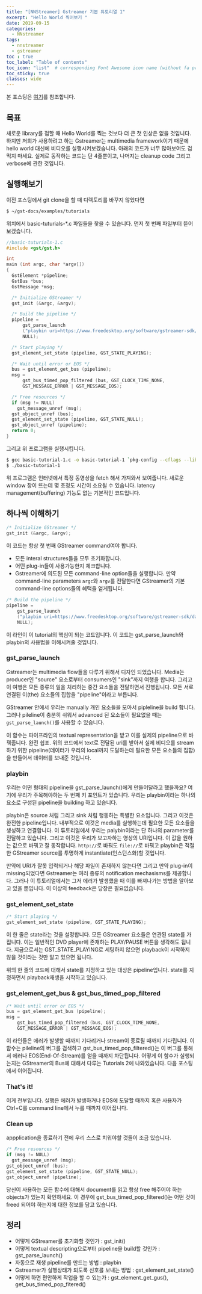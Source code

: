 ```yaml
---
title: "[NNStreamer] Gstreamer 기본 튜토리얼 1"
excerpt: "Hello World 찍어보기 "
date: 2019-09-15
categories:
  - NNstreamer
tags:
  - nnstreamer
  - gstreamer
toc : true
toc_label: "Table of contents"
toc_icon: "list"  # corresponding Font Awesome icon name (without fa prefix)
toc_sticky: true
classes: wide
---
```


본 포스팅은 [여기](https://gstreamer.freedesktop.org/documentation/tutorials/basic/hello-world.html?gi-language=c)를 참조합니다.  

## 목표

새로운 library를 접할 때 Hello World를 찍는 것보다 더 큰 첫 인상은 없을 것입니다. 하지만 저희가 사용하려고 하는 Gstreamer는 multimedia framework이기 때문에 hello world 대신에 비디오를 실행시켜보겠습니다. 아래의 코드가 너무 많아보여도 겁먹지 마세요. 실제로 동작하는 코드는 단 4줄뿐이고, 나머지는 cleanup code 그리고 verbose에 관한 것입니다.  

## 실행해보기 

이전 포스팅에서 git clone을 할 때 디렉토리를 바꾸지 않았다면

```bash
$ ~/gst-docs/examples/tutorials
```

위치에서 basic-tuturials-$*$.c 파일들을 찾을 수 있습니다. 먼저 첫 번째 파일부터 뜯어보겠습니다. 

```c
//basic-tuturials-1.c
#include <gst/gst.h>

int
main (int argc, char *argv[])
{
  GstElement *pipeline;
  GstBus *bus;
  GstMessage *msg;

  /* Initialize GStreamer */
  gst_init (&argc, &argv);

  /* Build the pipeline */
  pipeline =
      gst_parse_launch
      ("playbin uri=https://www.freedesktop.org/software/gstreamer-sdk/data/media/sintel_trailer-480p.webm",
      NULL);

  /* Start playing */
  gst_element_set_state (pipeline, GST_STATE_PLAYING);

  /* Wait until error or EOS */
  bus = gst_element_get_bus (pipeline);
  msg =
      gst_bus_timed_pop_filtered (bus, GST_CLOCK_TIME_NONE,
      GST_MESSAGE_ERROR | GST_MESSAGE_EOS);

  /* Free resources */
  if (msg != NULL)
    gst_message_unref (msg);
  gst_object_unref (bus);
  gst_element_set_state (pipeline, GST_STATE_NULL);
  gst_object_unref (pipeline);
  return 0;
}
```

그리고 위 프로그램을 실행시킵니다.  

```bash
$ gcc basic-tutorial-1.c -o basic-tutorial-1 `pkg-config --cflags --libs gstreamer-1.0`
$ ./basic-tutorial-1 
```
위 프로그램은 인터넷에서 특정 동영상을 fetch 해서 가져와서 보여줍니다. 새로운 window 창이 뜨는데 몇 초정도 시간이 소요될 수 있습니다. latency management(buffering) 기능도 없는 기본적인 코드입니다.  

## 하나씩 이해하기

```c
/* Initialize GStreamer */
gst_init (&argc, &argv);
```

이 코드는 항상 첫 번째 GStreamer command여야 합니다.
 - 모든 interal structures들을 모두 초기화합니다.
 - 어떤 plug-in들이 사용가능한지 체크합니다.
 - Gstreamer에 의도된 모든 command-line option들을 실행합니다.
만약 command-line parameters `argc`와 `argv`를 전달한다면 GStreamer의 기본 command-line options들의 혜택을 얻게됩니다.  

```c
/* Build the pipeline */
pipeline =
    gst_parse_launch
    ("playbin uri=https://www.freedesktop.org/software/gstreamer-sdk/data/media/sintel_trailer-480p.webm",
    NULL);
```
이 라인이 이 tutorial의 핵심이 되는 코드입니다. 이 코드는 gst_parse_launch와 playbin의 사용법을 이해시켜줄 것입니다.  

### gst_parse_launch

Gstreamer는 multimedia flow들을 다루기 위해서 디자인 되었습니다. Media는 producer인 "source" 요소로부터 consumers인 "sink"까지 여행을 합니다. 그리고 이 여행은 모든 종류의 일을 처리하는 중간 요소들을 전달하면서 진행됩니다. 모든 서로 연결된 이(the) 요소들의 집합을 "pipeline"이라고 부릅니다.  

GStreamer 안에서 우리는 manually 개인 요소들을 모아서 pipleline을 build 합니다. 그러나 pileline이 충분히 쉬워서 advanced 된 요소들이 필요없을 때는 `gst_parse_launch()`를 사용할 수 있습니다.  

이 함수는 파이프라인의 textual representation을 받고 이를 실제의 pipeline으로 바꿔줍니다. 완전 쉽죠. 위의 코드에서 text로 전달된 uri를 받아서 실제 비디오를 stream하기 위한 pipeline(데이터가 우리의 local까지 도달하는데 필요한 모든 요소들의 집합)을 만들어서 데이터를 보내준 것입니다.  

### playbin

우리는 어떤 형태의 pipeline을 gst_parse_launch()에게 만들어달라고 했을까요? 여기에 우리가 주목해야하는 두 번째 키 포인트가 있습니다. 우리는 playbin이라는 하나의 요소로 구성된 pipeline을 building 하고 있습니다.  

playbin은 source 처럼 그리고 sink 처럼 행동하는 특별한 요소입니다. 그리고 이것은 완전한 pipeline입니다. 내부적으로 이것은 media를 실행하는데 필요한 모든  요소들을 생성하고 연결합니다. 이 튜토리얼에서 우리는 palybin이라는 단 하나의 parameter를 전달하고 있습니다. 그리고 이것은 우리가 보고자하는 영상의 URI입니다. 이 값을 원하는 값으로 바꿔고 잘 동작합니다. `http://`로 바꿔도 `file://`로 바꿔고 playbin은 적절한 GStreamer source를 투명하게 instantiate(인스턴스화)할 것입니다.  

만약에 URI가 잘못 입력되거나 해당 파일이 존재하지 않는다면 그리고 만약 plug-in이 missing되었다면 Gstreamer는 여러 종류의 notification mechasisms를 제공합니다. 그러나 이 튜토리얼에서는 그저 에러가 발생했을 때 이를 빠져나가는 방법을 알아보고 있을 뿐입니다. 이 이상의 feedback은 당장은 필요없습니다.

### gst_element_set_state

```c
/* Start playing */
gst_element_set_state (pipeline, GST_STATE_PLAYING);
```
이 한 줄은 state라는 것을 설정합니다. 모든 GStreamer 요소들은 연관된 state를 가집니다. 이는 일반적인 DVD player에 존재하는 PLAY/PAUSE 버튼을 생각해도 됩니다. 지금으로서는 GST_STATE_PLAYING로 세팅하지 않으면 playback이 시작하지 않을 것이라는 것만 알고 있으면 됩니다.  

위의 한 줄의 코드에 대해서 state를 지정하고 있는 대상은 pipeline입니다. state를 지정하면서 playback재생을 시작하고 있습니다.  

### gst_element_get_bus & gst_bus_timed_pop_filtered
```c
/* Wait until error or EOS */
bus = gst_element_get_bus (pipeline);
msg =
    gst_bus_timed_pop_filtered (bus, GST_CLOCK_TIME_NONE,
    GST_MESSAGE_ERROR | GST_MESSAGE_EOS);
```

이 라인들은 에러가 발생할 때까지 기다리거나 stream이 종료될 때까지 기다립니다. 이 함수는 pileline의 버그를 검색하고 gst_bus_timed_pop_filtered()는 이 버그를 통해서 에러나 EOS(End-Of-Stream)를 얻을 때까지 차단됩니다. 어떻게 이 함수가 실행되는지는 GStreamer의 Bus에 대해서 다루는 Tutorials 2에 나와있습니다. 다음 포스팅에서 이어집니다.  

### That's it!

이게 전부입니다. 실행은 에러가 발생하거나 EOS에 도달할 때까지 혹은 사용자가 Ctrl+C를 command line에서 누를 때까지 이어집니다. 

### Clean up

appplication을 종료하기 전에 우리 스스로 치워야할 것들이 조금 있습니다. 

```c
/* Free resources */
if (msg != NULL)
  gst_message_unref (msg);
gst_object_unref (bus);
gst_element_set_state (pipeline, GST_STATE_NULL);
gst_object_unref (pipeline);
```

당신이 사용하는 모든 함수에 대해서 document를 읽고 항상 free 해주어야 하는 objects가 있는지 확인하세요. 이 경우에 gst_bus_timed_pop_filtered()는 어떤 것이 freed 되어야 하는지에 대한 정보를 담고 있습니다. 

## 정리

- 어떻게 GStreamer를 초기화할 것인가 : gst_init()
- 어떻게 textual descripting으로부터 pipeline을 build할 것인가 : gst_parse_launch()
- 자동으로 재생 pipeline를 만드는 방법 : playbin
- Gstreamer가 실행상태가 되도록 신호를 보내는 방법 : gst_element_set_state()
- 어떻게 하면 편안하게 작업을 할 수 있는가 : gst_element_get_gus(), get_bus_timed_pop_fitered()
